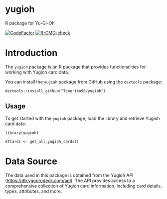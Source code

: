 # yugioh

R package for Yu-Gi-Oh

[![CodeFactor](https://www.codefactor.io/repository/github/Tomeriko96/yugioh/badge)](https://www.codefactor.io/repository/github/Tomeriko96/yugioh) [![R-CMD-check](https://github.com/Tomeriko96/yugioh/actions/workflows/R-CMD-check.yaml/badge.svg)](https://github.com/Tomeriko96/yugioh/actions/workflows/R-CMD-check.yaml)

# Introduction

The `yugioh` package is an R package that provides functionalities for working with Yugioh card data.

You can install the `yugioh` package from GitHub using the `devtools` package:

```{r}
devtools::install_github("Tomeriko96/yugioh")
```

## Usage

To get started with the `yugioh` package, load the library and retrieve Yugioh card data:

```{r}
library(yugioh)

dfCards <- get_all_yugioh_cards()
```

# Data Source

The data used in this package is obtained from the Yugioh API (<https://db.ygoprodeck.com/api>). The API provides access to a comprehensive collection of Yugioh card information, including card details, types, attributes, and more.
